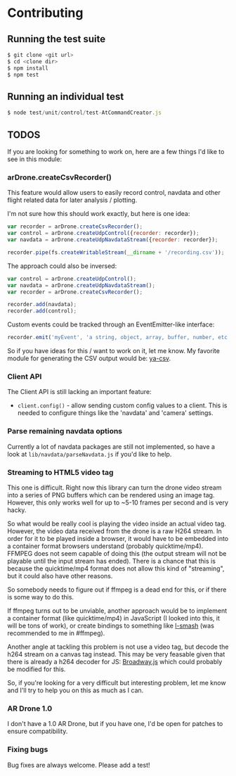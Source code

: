 # Contributing

## Running the test suite

```js
$ git clone <git url>
$ cd <clone dir>
$ npm install
$ npm test
```

## Running an individual test

```js
$ node test/unit/control/test-AtCommandCreator.js
```

## TODOS

If you are looking for something to work on, here are a few things I'd like to
see in this module:

### arDrone.createCsvRecorder()

This feature would allow users to easily record control, navdata and other
flight related data for later analysis / plotting.

I'm not sure how this should work exactly, but here is one idea:

```js
var recorder = arDrone.createCsvRecorder();
var control = arDrone.createUdpControl({recorder: recorder});
var navdata = arDrone.createUdpNavdataStream({recorder: recorder});

recorder.pipe(fs.createWritableStream(__dirname + '/recording.csv'));
```

The approach could also be inversed:

```js
var control = arDrone.createUdpControl();
var navdata = arDrone.createUdpNavdataStream();
var recorder = arDrone.createCsvRecorder();

recorder.add(navdata);
recorder.add(control);
```

Custom events could be tracked through an EventEmitter-like interface:

```js
recorder.emit('myEvent', 'a string, object, array, buffer, number, etc.');
```

So if you have ideas for this / want to work on it, let me know. My favorite
module for generating the CSV output would be:
[ya-csv](https://github.com/koles/ya-csv).

### Client API

The Client API is still lacking an important feature:

* `client.config()` - allow sending custom config values to a client. This is
  needed to configure things like the 'navdata' and 'camera' settings.

### Parse remaining navdata options

Currently a lot of navdata packages are still not implemented, so have a look
at `lib/navdata/parseNavdata.js` if you'd like to help.

### Streaming to HTML5 video tag

This one is difficult. Right now this library can turn the drone video stream
into a series of PNG buffers which can be rendered using an image tag. However,
this only works well for up to ~5-10 frames per second and is very hacky.

So what would be really cool is playing the video inside an actual video tag.
However, the video data received from the drone is a raw H264 stream. In order
for it to be played inside a browser, it would have to be embedded into a
container format browsers understand (probably quicktime/mp4). FFMPEG does not
seem capable of doing this (the output stream will not be playable until the input
stream has ended). There is a chance that this is because the quicktime/mp4
format does not allow this kind of "streaming", but it could also have other
reasons.

So somebody needs to figure out if ffmpeg is a dead end for this, or if there
is some way to do this.

If ffmpeg turns out to be unviable, another approach would be to implement
a container format (like quicktime/mp4) in JavaScript (I looked into this,
it will be tons of work), or create bindings to something like
[l-smash](http://code.google.com/p/l-smash/) (was recommended to me in #ffmpeg).

Another angle at tackling this problem is not use a video tag, but decode the
h264 stream on a canvas tag instead. This may be very feasable given that there
is already a h264 decoder for JS: [Broadway.js](https://github.com/mbebenita/Broadway)
which could probably be modified for this.

So, if you're looking for a very difficult but interesting problem, let me know
and I'll try to help you on this as much as I can.

### AR Drone 1.0

I don't have a 1.0 AR Drone, but if you have one, I'd be open for patches
to ensure compatibility.

### Fixing bugs

Bug fixes are always welcome. Please add a test!
